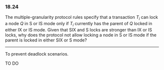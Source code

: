 ### 18.24

The multiple-granularity protocol rules specify that a transaction $T_i$ can lock a
node $Q$ in S or IS mode only if $T_i$ currently has the parent of $Q$ locked in either IX or IS mode. Given that SIX and S locks are stronger than IX or IS locks, why does the protocol not allow locking a node in S or IS mode if the parent is locked in either SIX or S mode?

---

To prevent deadlock scenarios.

TO DO